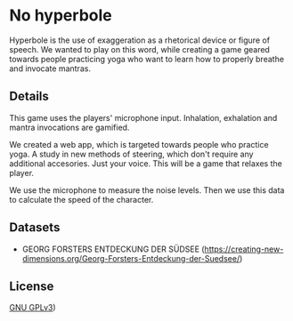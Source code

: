 # No hyperbole

Hyperbole is the use of exaggeration as a rhetorical device or figure of speech. We wanted to play on this word, while creating a game geared towards people practicing yoga who want to learn how to properly breathe and invocate mantras.

## Details

This game uses the players' microphone input. Inhalation, exhalation and mantra invocations are gamified.

We created a web app, which is targeted towards people who practice yoga. A study in new methods of steering, which don't require any additional accesories. Just your voice. This will be a game that relaxes the player.

We use the microphone to measure the noise levels. Then we use this data to calculate the speed of the character.

## Datasets

- GEORG FORSTERS ENTDECKUNG DER SÜDSEE (https://creating-new-dimensions.org/Georg-Forsters-Entdeckung-der-Suedsee/)

## License

[GNU GPLv3](https://choosealicense.com/licenses/gpl-3.0/))
